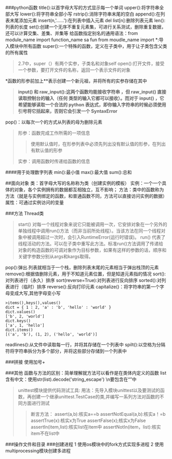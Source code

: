 ###python函数
title():以首字母大写的方式显示每一个单词
upper():将字符串全部大写
lower():将字符串全部小写
rstrip():消除字符串末尾的空白
append():在列表末尾添加元素
insert(n,'……'):在列表中插入元素
del list[n]:删除列表元素
len():列表的长度
set():创建一个无序不重复元素集，可进行关系测试，删除重复数据，还可以计算交集、差集、并集等
给函数指定别名的通用语法：from module_name import function_name sa fun
from moudle_name import *:导入模块中所有函数
super():一个特殊的函数，定义在子类中，用于让子类包含父类的所有属性
>	2.7中，super（）有两个实参，子类名和对象self
open():打开文件，接受一个参数，要打开文件的名称，返回一个表示文件的对象

*函数的形参前加上**表示创建一个新元祖，并将所有的实参存储在其中
>**input() 和 raw_input():这两个函数均能接收字符串 ，但 raw_input() 直接读取控制台的输入（任何
类型的输入它都可以接收）。而对于 input() ，它希望能够读取一个合法的 python 表达式，即你输入字符串的时候必须使用引号将它括起来，否则它会引发一个 SyntaxError**

pop()：以每次一个的方式从列表的母为删除元素
>形参：函数完成工作所需的一项信息
>>使用默认值时，在形参列表中必须先列出没有默认值的形参，在列出有默认值的形参
>
>实参：调用函数时传递给函数的信息

####用于处理数字列表
min():最小值
max():最大值
sum():总和

##面向对象
类：首字母大写的名称称为类（创建实例的模板）
实例：一个一个具体的对象，各个实例拥有的数据都互相独立，互不影响；
方法：类中的函数称为方法（就是与实例绑定的函数，和普通函数不同，方法可以直接访问实例的数据）
属性：可通过实例访问的变量

###方法
Thread类
>start()
>对每一个线程对象来说它只能被调用一次，它安排对象在一个另外的单独线程中调用run()方法（而非当前所处线程）。当该方法在同一个线程对象中被调用超过一次时，会引入RuntimeError(运行时错误)。
run()
代表了线程活动的方法。可以在子类中重写此方法。标准run()方法调用了传递给对象的构造函数的可调对象作为目标参数，如果有这样的参数的话，顺序和关键字参数分别从args和kargs取得。


pop():弹出.列表就相当于一个栈，删除列表末尾的元素相当于弹出栈顶的元素
remove():根据值删除元素，用于不知道元素位置，但是知道元素指的情况
sort():对列表进行（永久）排序
sort(reverse=True):对列表进行反向排序
sorted():对列表进行（临时）排序
reverse():反向打印元素
capitalize()：将字符串的第一个字母变成大写,其他字母变小写

	>items(),keys(),values()
	dict = { 1 : 2, 'a' : 'b', 'hello' : 'world' }
    dict.values()
	['b', 2, 'world']
	dict.keys()
	['a', 1, 'hello']
	dict.items()
	[('a', 'b'), (1, 2), ('hello', 'world')]
readlines():从文件中读取每一行，并将其存储在一个列表中
spilt():以空格为分隔符将字符串拆分为多个部分，并将这些部分存储到一个列表中

###拼接
使用加号+

###其他
函数与方法的区别：简单理解就方法可以看作是在类体内定义的函数
list含有中文：使用str(list).decode('string_escape')
\n要包含在“”中
>unittest模块提供代码测试工具:
>用法：先导入模块unittest以及要测试的函数，再创建一个继承unittest.TestCase的类,并编写一系列方法对函数的不同方面进行测试
>>断言方法：
>>assert(a,b):核实a==b
>>assertNotEqual(a,b):核实a！=b
>>assertTrue(x):核实x为True
>>assertFalse(x);核实x为False
>>assertIn(item,list):核实list在item中
>>assertNotIn(item，list):核实item不在list中

###操作文件和目录
###创建进程
1	使用os模块中的fork方式实现多进程
2	使用multiprocessing模块创建多进程

